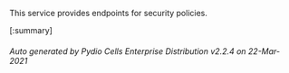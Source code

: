 






This service provides endpoints for security policies.

[:summary]

###### Auto generated by Pydio Cells Enterprise Distribution v2.2.4 on 22-Mar-2021
